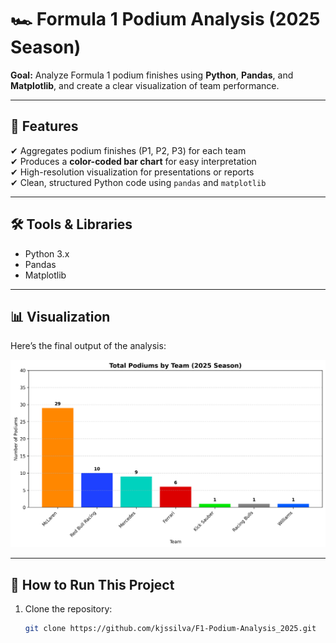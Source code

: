# 🏎️ Formula 1 Podium Analysis (2025 Season)

**Goal:** Analyze Formula 1 podium finishes using **Python**, **Pandas**, and **Matplotlib**, and create a clear visualization of team performance.

---

## 📌 Features
✔ Aggregates podium finishes (P1, P2, P3) for each team  
✔ Produces a **color-coded bar chart** for easy interpretation  
✔ High-resolution visualization for presentations or reports  
✔ Clean, structured Python code using `pandas` and `matplotlib`  

---

## 🛠️ Tools & Libraries
- Python 3.x
- Pandas
- Matplotlib

---

## 📊 Visualization
Here’s the final output of the analysis:

![Podium Chart](images/podiums_2025_updated.png)

---

## 🚀 How to Run This Project
1. Clone the repository:
   ```bash
   git clone https://github.com/kjssilva/F1-Podium-Analysis_2025.git
